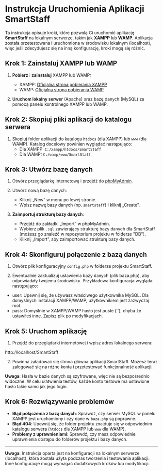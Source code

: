 # Instrukcja Uruchomienia Aplikacji SmartStaff

Ta instrukcja opisuje kroki, które pozwolą Ci uruchomić aplikację **SmartStaff** na lokalnym serwerze, takim jak **XAMPP** lub **WAMP**. Aplikacja została przetestowana i uruchomiona w środowisku lokalnym (localhost), więc jeśli zdecydujesz się na inną konfigurację, kroki mogą się różnić.

## Krok 1: Zainstaluj XAMPP lub WAMP

1. **Pobierz** i **zainstaluj** XAMPP lub WAMP:
   - XAMPP: [Oficjalna strona pobierania XAMPP](https://www.apachefriends.org/index.html)
   - WAMP: [Oficjalna strona pobierania WAMP](http://www.wampserver.com/)

2. **Uruchom lokalny serwer** (Apache) oraz bazę danych (MySQL) za pomocą panelu kontrolnego XAMPP lub WAMP.

## Krok 2: Skopiuj pliki aplikacji do katalogu serwera

1. Skopiuj folder aplikacji do katalogu `htdocs` (dla XAMPP) lub `www` (dla WAMP). Katalog docelowy powinien wyglądać następująco:
   - Dla XAMPP: `C:/xampp/htdocs/SmartStaff`
   - Dla WAMP: `C:/wamp/www/SmartStaff`

## Krok 3: Utwórz bazę danych

1. Otwórz przeglądarkę internetową i przejdź do [phpMyAdmin](http://localhost/phpmyadmin/).

2. Utwórz nową bazę danych:
   - Kliknij „New” w menu po lewej stronie.
   - Wpisz nazwę bazy danych (np. `smartstaff`) i kliknij „Create”.

3. **Zaimportuj strukturę bazy danych**:
   - Przejdź do zakładki „Import” w phpMyAdmin.
   - Wybierz plik `.sql` zawierający strukturę bazy danych dla SmartStaff (możesz go znaleźć w repozytorium projektu w folderze "DB").
   - Kliknij „Import”, aby zaimportować strukturę bazy danych.

## Krok 4: Skonfiguruj połączenie z bazą danych

1. Otwórz plik konfiguracyjny `config.php` w folderze projektu SmartStaff.

2. Ewentualnie zaktualizuj ustawienia bazy danych (plik baza.php), aby odpowiadały twojemu środowisku. Przykładowa konfiguracja wygląda następująco:

   <?php
   $host = 'localhost';
   $db   = 'smartstaff';
   $user = 'root';
   $pass = '';
   $charset = 'utf8mb4';
   ?>
   
- user: Upewnij się, że używasz właściwego użytkownika MySQL. Dla domyślnych instalacji XAMPP/WAMP, użytkownikiem jest zazwyczaj root.
- pass: Domyślnie w XAMPP/WAMP hasło jest puste (''), chyba że ustawiłeś inne.
Zapisz plik po modyfikacjach.

## Krok 5: Uruchom aplikację

1. Przejdź do przeglądarki internetowej i wpisz adres lokalnego serwera:

http://localhost/SmartStaff
   
2. Powinna załadować się strona główna aplikacji SmartStaff. Możesz teraz zalogować się na różne konta i przetestować funkcjonalność aplikacji.

**Uwaga**: Hasła w bazie danych są szyfrowane, więc nie są bezpośrednio widoczne. W celu ułatwienia testów, każde konto testowe ma ustawione hasło takie samo jak jego login.
 
## Krok 6: Rozwiązywanie problemów

- **Błąd połączenia z bazą danych**: Sprawdź, czy serwer MySQL w panelu XAMPP jest uruchomiony i czy dane w `baza.php` są poprawne.
- **Błąd 404**: Upewnij się, że folder projektu znajduje się w odpowiednim katalogu serwera (`htdocs` dla XAMPP lub `www` dla WAMP).
- **Problemy z uprawnieniami**: Sprawdź, czy masz odpowiednie uprawnienia dostępu do folderów projektu i bazy danych.

---

**Uwaga**: Instrukcja oparta jest na konfiguracji na lokalnym serwerze (localhost), która została użyta podczas tworzenia i testowania aplikacji. Inne konfiguracje mogą wymagać dodatkowych kroków lub modyfikacji.

